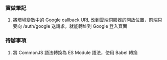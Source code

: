 ### 實做筆記
1. 將環境變數中的 Google callback URL 改到雲端伺服器的開放位置，前端只要向 /auth/google 送請求，就能轉址到 Google 登入頁面

### 待辦事項
1. 將 CommonJS 語法轉換為 ES Module 語法，使用 Babel 轉換

